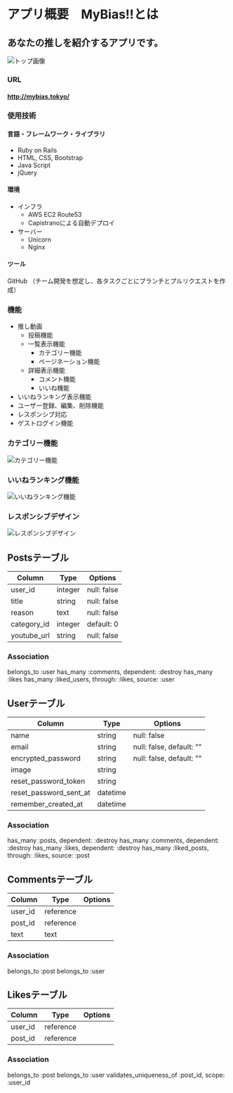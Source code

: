 # アプリ概要　MyBias!!とは
## あなたの推しを紹介するアプリです。
![トップ画像](https://user-images.githubusercontent.com/60571920/100077533-cf659080-2e85-11eb-874a-12fe855ac30d.png)

### URL
#### http://mybias.tokyo/

### 使用技術
#### 言語・フレームワーク・ライブラリ
- Ruby on Rails
- HTML, CSS, Bootstrap
- Java Script
- jQuery

#### 環境
- インフラ
  - AWS EC2 Route53
  - Capistranoによる自動デプロイ
- サーバー
  - Unicorn
  - Nginx

#### ツール
GitHub （チーム開発を想定し、各タスクごとにブランチとプルリクエストを作成）

### 機能
- 推し動画
  - 投稿機能
  - 一覧表示機能
    - カテゴリー機能
    - ページネーション機能
  - 詳細表示機能
    - コメント機能
    - いいね機能
- いいねランキング表示機能
- ユーザー登録、編集、削除機能
- レスポンシブ対応
- ゲストログイン機能

### カテゴリー機能
![カテゴリー機能](https://user-images.githubusercontent.com/60571920/100077551-d5f40800-2e85-11eb-9259-0ecef85979c6.jpg)

### いいねランキング機能
![いいねランキング機能](https://user-images.githubusercontent.com/60571920/100077556-d7bdcb80-2e85-11eb-84c5-2b397e2514e0.png)

### レスポンシブデザイン
![レスポンシブデザイン](https://user-images.githubusercontent.com/60571920/100077566-d9878f00-2e85-11eb-8a2d-bd8477793458.png)


## Postsテーブル
|Column|Type|Options|
|------|----|-------|
|user_id|integer|null: false|
|title|string|null: false|
|reason|text|null: false|
|category_id|integer|default: 0|
|youtube_url|string|null: false|

### Association
belongs_to :user
has_many :comments, dependent: :destroy
has_many :likes
has_many :liked_users, through: :likes, source: :user

## Userテーブル
|Column|Type|Options|
|------|----|-------|
|name|string|null: false|
|email|string|null: false, default: ""|
|encrypted_password|string|null: false, default: ""|
|image|string||
|reset_password_token|string||
|reset_password_sent_at|datetime||
|remember_created_at|datetime||

### Association
has_many :posts, dependent: :destroy
has_many :comments, dependent: :destroy
has_many :likes, dependent: :destroy
has_many :liked_posts, through: :likes, source: :post

## Commentsテーブル
|Column|Type|Options|
|------|----|-------|
|user_id|reference||
|post_id|reference||
|text|text||

### Association
belongs_to :post
belongs_to :user

## Likesテーブル
|Column|Type|Options|
|------|----|-------|
|user_id|reference||
|post_id|reference||

### Association
belongs_to :post
belongs_to :user
validates_uniqueness_of :post_id, scope: :user_id